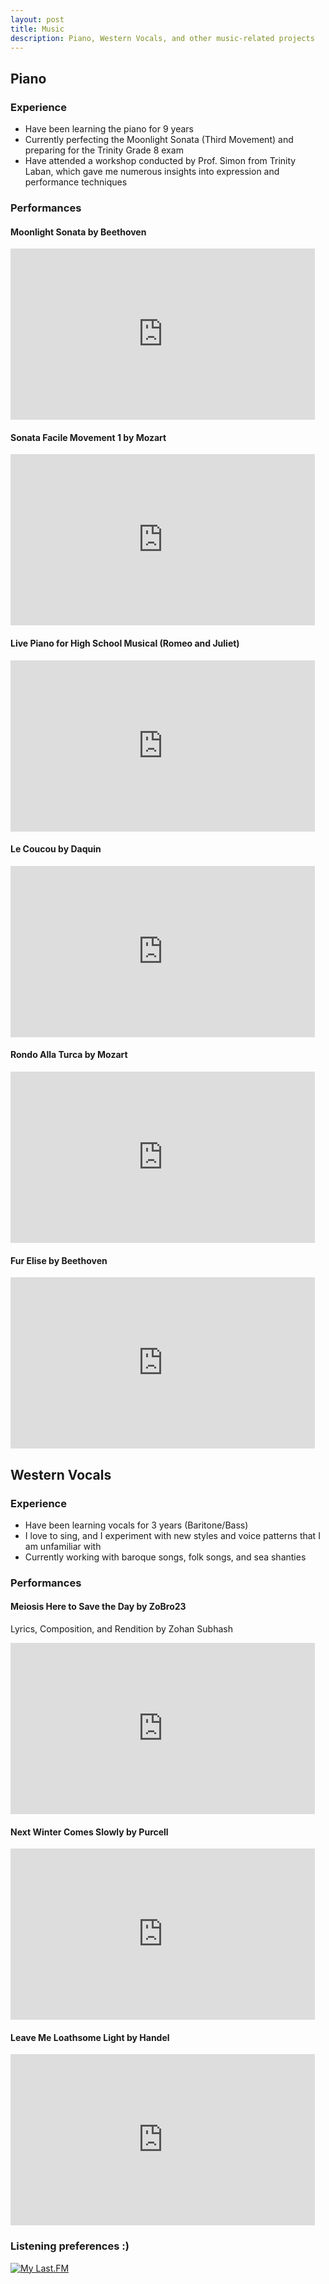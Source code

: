 ```yaml
---
layout: post
title: Music
description: Piano, Western Vocals, and other music-related projects
---
```

## Piano
### Experience
- Have been learning the piano for 9 years
- Currently perfecting the Moonlight Sonata (Third Movement) and preparing for the Trinity Grade 8 exam
- Have attended a workshop conducted by Prof. Simon from Trinity Laban, which gave me numerous insights into expression and performance techniques

### Performances
#### Moonlight Sonata by Beethoven

<iframe width="487" height="274" src="https://www.youtube.com/embed/P0Xs4BXAKcs" title="Beethoven's Moonlight Sonata @zobro23" frameborder="0" allow="accelerometer; autoplay; clipboard-write; encrypted-media; gyroscope; picture-in-picture" allowfullscreen></iframe>

#### Sonata Facile Movement 1 by Mozart

<iframe width="487" height="274" src="https://www.youtube.com/embed/s18RzRwRuX0" title="Mozart and Beethoven - Sonata Facile in C, Turkish March, Fur Elise" frameborder="0" allow="accelerometer; autoplay; clipboard-write; encrypted-media; gyroscope; picture-in-picture" allowfullscreen></iframe>

#### Live Piano for High School Musical (Romeo and Juliet)

<iframe width="487" height="274" src="https://www.youtube.com/embed/RiEvr4yPIds" title="Zohan's live piano for high school musical - Romeo and Juliet - Jan 2020" frameborder="0" allow="accelerometer; autoplay; clipboard-write; encrypted-media; gyroscope; picture-in-picture" allowfullscreen></iframe>

#### Le Coucou by Daquin

<iframe width="487" height="274" src="https://www.youtube.com/embed/2IgJMioWUgI" title="Le Coucou - Louis-Claude Daquin" frameborder="0" allow="accelerometer; autoplay; clipboard-write; encrypted-media; gyroscope; picture-in-picture" allowfullscreen></iframe>

#### Rondo Alla Turca by Mozart

<iframe width="487" height="274" src="https://www.youtube.com/embed/zEO4vtLZ7sQ" title="Rondo Alla Turca (Turkish March)- Mozart" frameborder="0" allow="accelerometer; autoplay; clipboard-write; encrypted-media; gyroscope; picture-in-picture" allowfullscreen></iframe>

#### Fur Elise by Beethoven

<iframe width="487" height="274" src="https://www.youtube.com/embed/llzPnF4Nv-0" title="Beethoven - Fur Elise" frameborder="0" allow="accelerometer; autoplay; clipboard-write; encrypted-media; gyroscope; picture-in-picture" allowfullscreen></iframe>

## Western Vocals
### Experience
- Have been learning vocals for 3 years (Baritone/Bass)
- I love to sing, and I experiment with new styles and voice patterns that I am unfamiliar with
- Currently working with baroque songs, folk songs, and sea shanties

### Performances
#### Meiosis Here to Save the Day by ZoBro23
Lyrics, Composition, and Rendition by Zohan Subhash

<iframe width="487" height="274" src="https://www.youtube.com/embed/hRujslFcq0g" title="Meiosis Here to Save the Day" frameborder="0" allow="accelerometer; autoplay; clipboard-write; encrypted-media; gyroscope; picture-in-picture" allowfullscreen></iframe>

#### Next Winter Comes Slowly by Purcell

<iframe width="487" height="274" src="https://www.youtube.com/embed/cbzQ8dzQZlU" title="Next, Winter Comes Slowly" frameborder="0" allow="accelerometer; autoplay; clipboard-write; encrypted-media; gyroscope; picture-in-picture" allowfullscreen></iframe>

#### Leave Me Loathsome Light by Handel

<iframe width="487" height="274" src="https://www.youtube.com/embed/0wsDWLHKqxU" title="Leave Me, Loathsome Light!" frameborder="0" allow="accelerometer; autoplay; clipboard-write; encrypted-media; gyroscope; picture-in-picture" allowfullscreen></iframe>

### Listening preferences :)
<p align="left">
    <a href="https://www.last.fm/user/ZoBro23"><img style="margin: 0px;" width="" alt="My Last.FM" title="My Last.FM" src="https://lastfm-recently-played.vercel.app/api?user=ZoBro23"/></a>
</p>